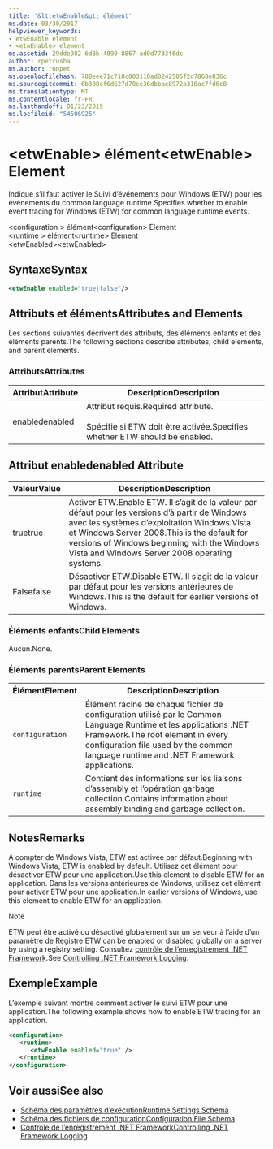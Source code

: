 ```yaml
---
title: '&lt;etwEnable&gt; élément'
ms.date: 03/30/2017
helpviewer_keywords:
- etwEnable element
- <etwEnable> element
ms.assetid: 29dde982-6d8b-4099-8867-ad0d7733f6dc
author: rpetrusha
ms.author: ronpet
ms.openlocfilehash: 788eee71c718c003110ad8242505f2d7868e836c
ms.sourcegitcommit: 6b308cf6d627d78ee36dbbae8972a310ac7fd6c8
ms.translationtype: MT
ms.contentlocale: fr-FR
ms.lasthandoff: 01/23/2019
ms.locfileid: "54506925"
---
```

# <a name="ltetwenablegt-element"></a><span data-ttu-id="ff812-102">&lt;etwEnable&gt; élément</span><span class="sxs-lookup"><span data-stu-id="ff812-102">&lt;etwEnable&gt; Element</span></span>
<span data-ttu-id="ff812-103">Indique s’il faut activer le Suivi d’événements pour Windows (ETW) pour les événements du common language runtime.</span><span class="sxs-lookup"><span data-stu-id="ff812-103">Specifies whether to enable event tracing for Windows (ETW) for common language runtime events.</span></span>  
  
 <span data-ttu-id="ff812-104">\<configuration > élément</span><span class="sxs-lookup"><span data-stu-id="ff812-104">\<configuration> Element</span></span>  
<span data-ttu-id="ff812-105">\<runtime > élément</span><span class="sxs-lookup"><span data-stu-id="ff812-105">\<runtime> Element</span></span>  
<span data-ttu-id="ff812-106">\<etwEnabled></span><span class="sxs-lookup"><span data-stu-id="ff812-106">\<etwEnabled></span></span>  
  
## <a name="syntax"></a><span data-ttu-id="ff812-107">Syntaxe</span><span class="sxs-lookup"><span data-stu-id="ff812-107">Syntax</span></span>  
  
```xml  
<etwEnable enabled="true|false"/>  
```  
  
## <a name="attributes-and-elements"></a><span data-ttu-id="ff812-108">Attributs et éléments</span><span class="sxs-lookup"><span data-stu-id="ff812-108">Attributes and Elements</span></span>  
 <span data-ttu-id="ff812-109">Les sections suivantes décrivent des attributs, des éléments enfants et des éléments parents.</span><span class="sxs-lookup"><span data-stu-id="ff812-109">The following sections describe attributes, child elements, and parent elements.</span></span>  
  
### <a name="attributes"></a><span data-ttu-id="ff812-110">Attributs</span><span class="sxs-lookup"><span data-stu-id="ff812-110">Attributes</span></span>  
  
|<span data-ttu-id="ff812-111">Attribut</span><span class="sxs-lookup"><span data-stu-id="ff812-111">Attribute</span></span>|<span data-ttu-id="ff812-112">Description</span><span class="sxs-lookup"><span data-stu-id="ff812-112">Description</span></span>|  
|---------------|-----------------|  
|<span data-ttu-id="ff812-113">enabled</span><span class="sxs-lookup"><span data-stu-id="ff812-113">enabled</span></span>|<span data-ttu-id="ff812-114">Attribut requis.</span><span class="sxs-lookup"><span data-stu-id="ff812-114">Required attribute.</span></span><br /><br /> <span data-ttu-id="ff812-115">Spécifie si ETW doit être activée.</span><span class="sxs-lookup"><span data-stu-id="ff812-115">Specifies whether ETW should be enabled.</span></span>|  
  
## <a name="enabled-attribute"></a><span data-ttu-id="ff812-116">Attribut enabled</span><span class="sxs-lookup"><span data-stu-id="ff812-116">enabled Attribute</span></span>  
  
|<span data-ttu-id="ff812-117">Valeur</span><span class="sxs-lookup"><span data-stu-id="ff812-117">Value</span></span>|<span data-ttu-id="ff812-118">Description</span><span class="sxs-lookup"><span data-stu-id="ff812-118">Description</span></span>|  
|-----------|-----------------|  
|<span data-ttu-id="ff812-119">true</span><span class="sxs-lookup"><span data-stu-id="ff812-119">true</span></span>|<span data-ttu-id="ff812-120">Activer ETW.</span><span class="sxs-lookup"><span data-stu-id="ff812-120">Enable ETW.</span></span> <span data-ttu-id="ff812-121">Il s’agit de la valeur par défaut pour les versions d’à partir de Windows avec les systèmes d’exploitation Windows Vista et Windows Server 2008.</span><span class="sxs-lookup"><span data-stu-id="ff812-121">This is the default for versions of Windows beginning with the Windows Vista and Windows Server 2008 operating systems.</span></span>|  
|<span data-ttu-id="ff812-122">False</span><span class="sxs-lookup"><span data-stu-id="ff812-122">false</span></span>|<span data-ttu-id="ff812-123">Désactiver ETW.</span><span class="sxs-lookup"><span data-stu-id="ff812-123">Disable ETW.</span></span> <span data-ttu-id="ff812-124">Il s’agit de la valeur par défaut pour les versions antérieures de Windows.</span><span class="sxs-lookup"><span data-stu-id="ff812-124">This is the default for earlier versions of Windows.</span></span>|  
  
### <a name="child-elements"></a><span data-ttu-id="ff812-125">Éléments enfants</span><span class="sxs-lookup"><span data-stu-id="ff812-125">Child Elements</span></span>  
 <span data-ttu-id="ff812-126">Aucun.</span><span class="sxs-lookup"><span data-stu-id="ff812-126">None.</span></span>  
  
### <a name="parent-elements"></a><span data-ttu-id="ff812-127">Éléments parents</span><span class="sxs-lookup"><span data-stu-id="ff812-127">Parent Elements</span></span>  
  
|<span data-ttu-id="ff812-128">Élément</span><span class="sxs-lookup"><span data-stu-id="ff812-128">Element</span></span>|<span data-ttu-id="ff812-129">Description</span><span class="sxs-lookup"><span data-stu-id="ff812-129">Description</span></span>|  
|-------------|-----------------|  
|`configuration`|<span data-ttu-id="ff812-130">Élément racine de chaque fichier de configuration utilisé par le Common Language Runtime et les applications .NET Framework.</span><span class="sxs-lookup"><span data-stu-id="ff812-130">The root element in every configuration file used by the common language runtime and .NET Framework applications.</span></span>|  
|`runtime`|<span data-ttu-id="ff812-131">Contient des informations sur les liaisons d’assembly et l’opération garbage collection.</span><span class="sxs-lookup"><span data-stu-id="ff812-131">Contains information about assembly binding and garbage collection.</span></span>|  
  
## <a name="remarks"></a><span data-ttu-id="ff812-132">Notes</span><span class="sxs-lookup"><span data-stu-id="ff812-132">Remarks</span></span>  
 <span data-ttu-id="ff812-133">À compter de Windows Vista, ETW est activée par défaut.</span><span class="sxs-lookup"><span data-stu-id="ff812-133">Beginning with Windows Vista, ETW is enabled by default.</span></span> <span data-ttu-id="ff812-134">Utilisez cet élément pour désactiver ETW pour une application.</span><span class="sxs-lookup"><span data-stu-id="ff812-134">Use this element to disable ETW for an application.</span></span> <span data-ttu-id="ff812-135">Dans les versions antérieures de Windows, utilisez cet élément pour activer ETW pour une application.</span><span class="sxs-lookup"><span data-stu-id="ff812-135">In earlier versions of Windows, use this element to enable ETW for an application.</span></span>  
  
> [!NOTE]
>  <span data-ttu-id="ff812-136">ETW peut être activé ou désactivé globalement sur un serveur à l’aide d’un paramètre de Registre.</span><span class="sxs-lookup"><span data-stu-id="ff812-136">ETW can be enabled or disabled globally on a server by using a registry setting.</span></span> <span data-ttu-id="ff812-137">Consultez [contrôle de l’enregistrement .NET Framework](../../../../../docs/framework/performance/controlling-logging.md).</span><span class="sxs-lookup"><span data-stu-id="ff812-137">See [Controlling .NET Framework Logging](../../../../../docs/framework/performance/controlling-logging.md).</span></span>  
  
## <a name="example"></a><span data-ttu-id="ff812-138">Exemple</span><span class="sxs-lookup"><span data-stu-id="ff812-138">Example</span></span>  
 <span data-ttu-id="ff812-139">L’exemple suivant montre comment activer le suivi ETW pour une application.</span><span class="sxs-lookup"><span data-stu-id="ff812-139">The following example shows how to enable ETW tracing for an application.</span></span>  
  
```xml  
<configuration>  
   <runtime>  
      <etwEnable enabled="true" />  
   </runtime>  
</configuration>  
```  
  
## <a name="see-also"></a><span data-ttu-id="ff812-140">Voir aussi</span><span class="sxs-lookup"><span data-stu-id="ff812-140">See also</span></span>
- [<span data-ttu-id="ff812-141">Schéma des paramètres d’exécution</span><span class="sxs-lookup"><span data-stu-id="ff812-141">Runtime Settings Schema</span></span>](../../../../../docs/framework/configure-apps/file-schema/runtime/index.md)
- [<span data-ttu-id="ff812-142">Schéma des fichiers de configuration</span><span class="sxs-lookup"><span data-stu-id="ff812-142">Configuration File Schema</span></span>](../../../../../docs/framework/configure-apps/file-schema/index.md)
- [<span data-ttu-id="ff812-143">Contrôle de l’enregistrement .NET Framework</span><span class="sxs-lookup"><span data-stu-id="ff812-143">Controlling .NET Framework Logging</span></span>](../../../../../docs/framework/performance/controlling-logging.md)
